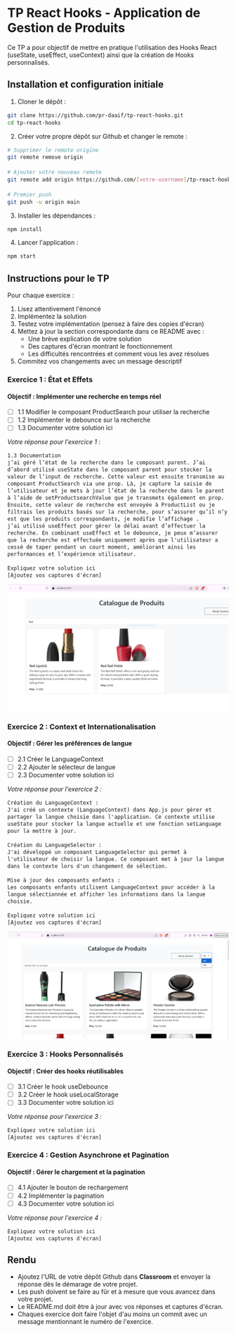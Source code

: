 # TP React Hooks - Application de Gestion de Produits

Ce TP a pour objectif de mettre en pratique l'utilisation des Hooks React (useState, useEffect, useContext) ainsi que la création de Hooks personnalisés.

## Installation et configuration initiale

1. Cloner le dépôt :
```bash
git clone https://github.com/pr-daaif/tp-react-hooks.git
cd tp-react-hooks
```

2. Créer votre propre dépôt sur Github et changer le remote :
```bash
# Supprimer le remote origine
git remote remove origin

# Ajouter votre nouveau remote
git remote add origin https://github.com/[votre-username]/tp-react-hooks.git

# Premier push
git push -u origin main
```

3. Installer les dépendances :
```bash
npm install
```

4. Lancer l'application :
```bash
npm start
```

## Instructions pour le TP

Pour chaque exercice :
1. Lisez attentivement l'énoncé
2. Implémentez la solution
3. Testez votre implémentation (pensez à faire des copies d'écran)
4. Mettez à jour la section correspondante dans ce README avec :
   - Une brève explication de votre solution
   - Des captures d'écran montrant le fonctionnement
   - Les difficultés rencontrées et comment vous les avez résolues
5. Commitez vos changements avec un message descriptif

### Exercice 1 : État et Effets 
#### Objectif : Implémenter une recherche en temps réel

- [ ] 1.1 Modifier le composant ProductSearch pour utiliser la recherche
- [ ] 1.2 Implémenter le debounce sur la recherche
- [ ] 1.3 Documenter votre solution ici

_Votre réponse pour l'exercice 1 :_
```
1.3 Documentation
j’ai géré l’état de la recherche dans le composant parent. J’ai d’abord utilisé useState dans le composant parent pour stocker la valeur de l’input de recherche. Cette valeur est ensuite transmise au composant ProductSearch via une prop. Là, je capture la saisie de l’utilisateur et je mets à jour l’état de la recherche dans le parent à l’aide de setProductsearchValue que je transmets également en prop. Ensuite, cette valeur de recherche est envoyée à ProductList ou je filtrais les produits basés sur la recherche, pour s’assurer qu’il n’y est que les produits correspondants, je modifie l’affichage .
j’ai utilisé useEffect pour gérer le délai avant d’effectuer la recherche. En combinant useEffect et le debounce, je peux m’assurer que la recherche est effectuée uniquement après que l'utilisateur a cessé de taper pendant un court moment, améliorant ainsi les performances et l’expérience utilisateur.

Expliquez votre solution ici
[Ajoutez vos captures d'écran]
```
![Texte alternatif](src/images/exoOneReact.png)

### Exercice 2 : Context et Internationalisation
#### Objectif : Gérer les préférences de langue

- [ ] 2.1 Créer le LanguageContext
- [ ] 2.2 Ajouter le sélecteur de langue
- [ ] 2.3 Documenter votre solution ici

_Votre réponse pour l'exercice 2 :_
```
Création du LanguageContext :
J'ai créé un contexte (LanguageContext) dans App.js pour gérer et partager la langue choisie dans l'application. Ce contexte utilise useState pour stocker la langue actuelle et une fonction setLanguage pour la mettre à jour.

Création du LanguageSelector :
J'ai développé un composant LanguageSelector qui permet à l'utilisateur de choisir la langue. Ce composant met à jour la langue dans le contexte lors d'un changement de sélection.

Mise à jour des composants enfants :
Les composants enfants utilisent LanguageContext pour accéder à la langue sélectionnée et afficher les informations dans la langue choisie.

Expliquez votre solution ici
[Ajoutez vos captures d'écran]
```
![Texte alternatif](src/images/exo2.PNG)

### Exercice 3 : Hooks Personnalisés
#### Objectif : Créer des hooks réutilisables

- [ ] 3.1 Créer le hook useDebounce
- [ ] 3.2 Créer le hook useLocalStorage
- [ ] 3.3 Documenter votre solution ici

_Votre réponse pour l'exercice 3 :_
```
Expliquez votre solution ici
[Ajoutez vos captures d'écran]
```

### Exercice 4 : Gestion Asynchrone et Pagination
#### Objectif : Gérer le chargement et la pagination

- [ ] 4.1 Ajouter le bouton de rechargement
- [ ] 4.2 Implémenter la pagination
- [ ] 4.3 Documenter votre solution ici

_Votre réponse pour l'exercice 4 :_
```
Expliquez votre solution ici
[Ajoutez vos captures d'écran]
```

## Rendu

- Ajoutez l'URL de votre dépôt Github dans  **Classroom** et envoyer la réponse dès le démarage de votre projet.
- Les push doivent se faire au fûr et à mesure que vous avancez dans votre projet.
- Le README.md doit être à jour avec vos réponses et captures d'écran. 
- Chaques exercice doit faire l'objet d'au moins un commit avec un message mentionnant le numéro de l'exercice.
